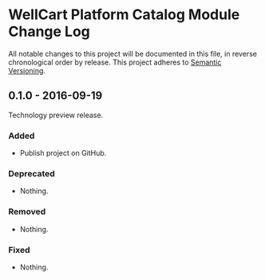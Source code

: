 WellCart Platform Catalog Module Change Log
===========================================

All notable changes to this project will be documented in this file, in reverse chronological order by release.
This project adheres to [Semantic Versioning](http://semver.org/).

## 0.1.0 - 2016-09-19

Technology preview release.

### Added

- Publish project on GitHub.

### Deprecated

- Nothing.

### Removed

- Nothing.

### Fixed

- Nothing.
